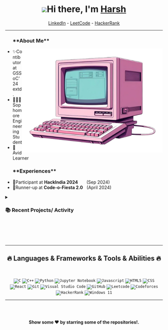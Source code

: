 <h1 align="center"> <img src="https://raw.githubusercontent.com/aemmadi/aemmadi/master/wave.gif" width="30">Hi there, I'm <a href="https://www.linkedin.com/in/harsh-o4/">Harsh</a> </h1>

<!--- Adding Header Elements -->
<p align="center">
<!--   <a href="http://sanjaykv.com/">Portfolio</a> - -->
<!--   <a href="https://x.com/sanjay_kv_">Twitter</a> - -->
<!--   <a href="https://recodehive.com/">Website</a> - -->
  <a href="https://www.linkedin.com/in/harsh-o4/">LinkedIn</a> - 
<!--   <a href="https://www.linkedin.com/in/harsh-o4/" target="_blank"><img alt="LinkedIn" src="https://img.shields.io/badge/linkedin-%230077B5.svg?&style=for-the-badge&logo=linkedin&logoColor=white" /></a> -->
  <a href="https://leetcode.com/u/harsh_o4/">LeetCode</a> -
  <a href="https://www.hackerrank.com/profile/harshsingh3776">HackerRank</a> 
</p>

-----------------------------------------------------------
<ul><h3>**About Me**</h3><img src="https://github.com/Harsh-o4/Harsh-o4/blob/main/readme_icon.png" min-width="500px" max-width="500px" width="450px" align="right"> 
<li>✨Contibutor at GSSoC'24 extd.</li> 
<li>👨🏻‍💻Sophomore Engineering Student</li>
<li>🫡Avid Learner</li>
</ul>

<!--- experience and achievements -->
<ul><h3>**Experiences**</h3> 
<!-- <li>✨Contibutor at <b>GSSoC'24 extd.</b>  &nbsp;  &nbsp; &nbsp;   (Oct 2024)</li>  -->
<li>🙋Participant at <b>HackIndia 2024</b>  &nbsp; &nbsp; &nbsp;  (Sep 2024)</li>
<li>🥈Runner-up at <b>Code-o-Fiesta 2.0</b>  &nbsp;  (April 2024)</li>
</ul>
<!--- Adding Tech Stack open Section -->





<!--- Recent Projects -->

  <details>	
    <summary><h3>📚 Recent Projects/ Activity</h3></summary><br>

  
  </details> 


<br><br><br>
<hr>
<h2 align="center">🔥 Languages & Frameworks & Tools & Abilities 🔥</h2>
<br>
<p align="center">
  <code><img title="C" height="25" src="https://img.shields.io/badge/c-%2300599C.svg?style=for-the-badge&logo=c&logoColor=white"></code>
  <code><img title="C++" height="25" src="https://img.shields.io/badge/c++-%2300599C.svg?style=for-the-badge&logo=c%2B%2B&logoColor=white"></code>
<!--   <code><img title="C#" height="25" src="images/cSharp.svg"></code> -->
  <code><img title="Python" height="25" src="https://img.shields.io/badge/python-3670A0?style=for-the-badge&logo=python&logoColor=ffdd54"></code>
  <code><img title="Jupyter Notebook" height="25" src="https://img.shields.io/badge/jupyter-%23FA0F00.svg?style=for-the-badge&logo=jupyter&logoColor=white"></code>
  <code><img title="Javascript" height="25" src="https://img.shields.io/badge/javascript-%23323330.svg?style=for-the-badge&logo=javascript&logoColor=%23F7DF1E"></code>
<!--   <code><img title="Problem Solving" height="25" src="images/problemSolving.png"></code> -->
  <code><img title="HTML5" height="25" src="https://img.shields.io/badge/html5-%23E34F26.svg?style=for-the-badge&logo=html5&logoColor=white"></code>
  <code><img title="CSS" height="25" src="https://img.shields.io/badge/css3-%231572B6.svg?style=for-the-badge&logo=css3&logoColor=white"></code>
<!--   <code><img title="SASS" height="25" src="images/sass.svg"></code> -->
<!--   <code><img title="Gulp" height="25" src="images/gulp.svg"></code> -->
  <code><img title="React" height="25" src="https://img.shields.io/badge/react-%2320232a.svg?style=for-the-badge&logo=react&logoColor=%2361DAFB"></code>
<!--   <code><img title="Redux" height="25" src="images/redux.svg"></code> -->
<!--   <code><img title="AngularJS" height="25" src="images/angularjs.png"></code> -->
  <code><img title="Git" height="25" src="https://img.shields.io/badge/git-%23F05033.svg?style=for-the-badge&logo=git&logoColor=white"></code>
<!--   <code><img title=".NetCore" height="25" src="images/dotnetcore.svg"></code> -->
<!--   <code><img title="PostgreSQL" height="25" src="images/postgresql.svg"></code> -->
  <code><img title="Visual Studio Code" height="25" src="https://img.shields.io/badge/Visual%20Studio%20Code-0078d7.svg?style=for-the-badge&logo=visual-studio-code&logoColor=white"></code>
<!--   <code><img title="Microsoft Visual Studio" height="25" src="images/visualstudio.png"></code> -->
<!--   <code><img title="JQuery" height="25" src="images/jquery-original.svg"></code> -->
<!--   <code><img title="Java" height="25" src="images/java-original.svg"></code> -->
<!--   <code><img title="JSON" height="25" src="images/json.svg"></code> -->
<!--   <code><img title="Unity" height="25" src="images/unity3d.svg"></code> -->
<!--   <code><img title="Android" height="25" src="images/android.svg"></code> -->
  <code><img title="GitHub" height="25" src="https://img.shields.io/badge/github-%23121011.svg?style=for-the-badge&logo=github&logoColor=white"></code>
  <code><img title="Leetcode" height="25" src="https://img.shields.io/badge/LeetCode-000000?style=for-the-badge&logo=LeetCode&logoColor=#d16c06"></code>
  <code><img title="Codeforces" height="25" src="https://img.shields.io/badge/Codeforces-445f9d?style=for-the-badge&logo=Codeforces&logoColor=white"></code>
  <code><img title="HackerRank" height="25" src="https://img.shields.io/badge/-Hackerrank-2EC866?style=for-the-badge&logo=HackerRank&logoColor=white"></code>
  <code><img title="Windows 11" height="25" src="https://img.shields.io/badge/Windows%2011-%230079d5.svg?style=for-the-badge&logo=Windows%2011&logoColor=white"></code>
</p>
<hr>

  
<br><br>
<!--- Footer -->
  <p align="center">
<b> Show some ❤️ by starring some of the repositories!.</p>

